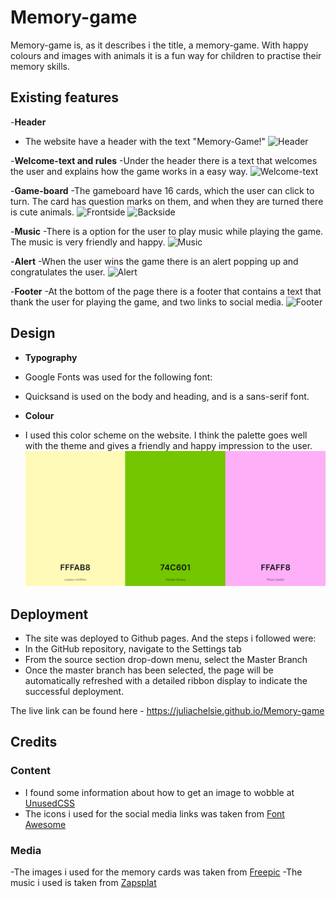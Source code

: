 # Memory-game
Memory-game is, as it describes i the title, a memory-game. With happy colours and images with animals it is a fun way for children to practise their memory skills.

## Existing features

 -__Header__
- The website have a header with the text "Memory-Game!"
![Header]()

-__Welcome-text and rules__
-Under the header there is a text that welcomes the user and explains how the game works in a easy way. 
![Welcome-text]()

-__Game-board__
-The gameboard have 16 cards, which the user can click to turn. The card has question marks on them, and when they are turned there is cute animals. 
![Frontside]()
![Backside]()

-__Music__
-There is a option for the user to play music while playing the game. The music is very friendly and happy.
![Music]()

-__Alert__
-When the user wins the game there is an alert popping up and congratulates the user.
![Alert]()

-__Footer__
-At the bottom of the page there is a footer that contains a text that thank the user for playing the game, and two links to social media.
![Footer]()

## Design

- __Typography__
- Google Fonts was used for the following font:
- Quicksand is used on the body and heading, and is a sans-serif font.
  
- __Colour__
- I used this color scheme on the website. I think the palette goes well with the theme and gives a friendly and happy impression to the user.
![Color scheme](https://github.com/juliachelsie/Memory-game/blob/main/media/coolors-memory.PNG)

## Deployment

- The site was deployed to Github pages. And the steps i followed were:
- In the GitHub repository, navigate to the Settings tab
- From the source section drop-down menu, select the Master Branch
- Once the master branch has been selected, the page will be automatically refreshed with a detailed ribbon display to indicate the successful deployment.

The live link can be found here - https://juliachelsie.github.io/Memory-game

## Credits

### Content

- I found some information about how to get an image to wobble at [UnusedCSS](https://unused-css.com/blog/css-shake-animation)
- The icons i used for the social media links was taken from [Font Awesome](https://fontawesome.com/)

### Media
-The images i used for the memory cards was taken from [Freepic](https://www.freepik.com/free-photos-vectors/memory-game)
-The music i used is taken from [Zapsplat](https://www.zapsplat.com/)
